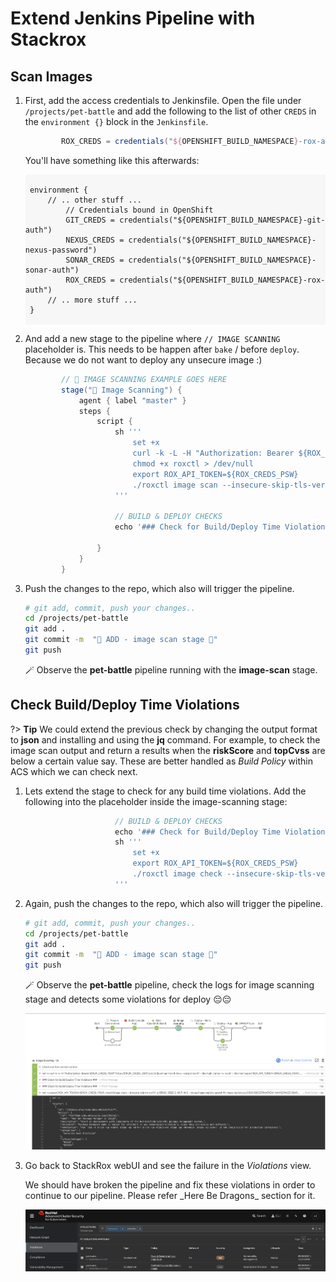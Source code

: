 # Extend Jenkins Pipeline with Stackrox

## Scan Images

1. First, add the access credentials to Jenkinsfile. Open the file under `/projects/pet-battle` and add the following to the list of other `CREDS` in the `environment {}` block in the `Jenkinsfile`.

    ```groovy
            ROX_CREDS = credentials("${OPENSHIFT_BUILD_NAMESPACE}-rox-auth")
    ```

    You'll have something like this afterwards:
    <div class="highlight" style="background: #f7f7f7">
    <pre><code class="language-groovy">
    environment {
        // .. other stuff ...
            // Credentials bound in OpenShift
            GIT_CREDS = credentials("${OPENSHIFT_BUILD_NAMESPACE}-git-auth")
            NEXUS_CREDS = credentials("${OPENSHIFT_BUILD_NAMESPACE}-nexus-password")
            SONAR_CREDS = credentials("${OPENSHIFT_BUILD_NAMESPACE}-sonar-auth")
            ROX_CREDS = credentials("${OPENSHIFT_BUILD_NAMESPACE}-rox-auth")
        // .. more stuff ...
    }
    </code></pre></div>

2. And add a new stage to the pipeline where `// IMAGE SCANNING` placeholder is. This needs to be happen after `bake` / before `deploy`. Because we do not want to deploy any unsecure image :)

    ```groovy
            // 📠 IMAGE SCANNING EXAMPLE GOES HERE
            stage("📠 Image Scanning") {
                agent { label "master" }
                steps {
                    script {
                        sh '''
                            set +x
                            curl -k -L -H "Authorization: Bearer ${ROX_CREDS_PSW}" https://${ROX_CREDS_USR}/api/cli/download/roxctl-linux --output roxctl  > /dev/null;
                            chmod +x roxctl > /dev/null
                            export ROX_API_TOKEN=${ROX_CREDS_PSW}
                            ./roxctl image scan --insecure-skip-tls-verify -e ${ROX_CREDS_USR}:443 --image image-registry.openshift-image-registry.svc:5000/${DESTINATION_NAMESPACE}/${APP_NAME}:${VERSION} -o table
                        '''

                        // BUILD & DEPLOY CHECKS
                        echo '### Check for Build/Deploy Time Violations ###'

                    }
                }
            }
    ```

3. Push the changes to the repo, which also will trigger the pipeline.

    ```bash
    # git add, commit, push your changes..
    cd /projects/pet-battle
    git add .
    git commit -m  "🎄 ADD - image scan stage 🎄"
    git push 
    ```

     🪄 Observe the **pet-battle** pipeline running with the **image-scan** stage.

## Check Build/Deploy Time Violations

?> **Tip** We could extend the previous check by changing the output format to **json** and installing and using the **jq** command. For example, to check the image scan output and return a results when the **riskScore** and **topCvss** are below a certain value say. These are better handled as *Build Policy* within ACS which we can check next.

1. Lets extend the stage to check for any build time violations. Add the following into the placeholder inside the image-scanning stage:

    ```groovy
                        // BUILD & DEPLOY CHECKS
                        echo '### Check for Build/Deploy Time Violations ###'
                        sh '''
                            set +x
                            export ROX_API_TOKEN=${ROX_CREDS_PSW}
                            ./roxctl image check --insecure-skip-tls-verify -e ${ROX_CREDS_USR}:443  --image image-registry.openshift-image-registry.svc:5000/${DESTINATION_NAMESPACE}/${APP_NAME}:${VERSION} -o json
                        '''
    ```

2. Again, push the changes to the repo, which also will trigger the pipeline.

    ```bash
    # git add, commit, push your changes..
    cd /projects/pet-battle
    git add .
    git commit -m  "🎄 ADD - image scan stage 🎄"
    git push 
    ```

    🪄 Observe the **pet-battle** pipeline, check the logs for image scanning stage and detects some violations for deploy 😔😔

    ![acs-jenkins-pipeline](images/acs-jenkins-pipeline.png)

3. Go back to StackRox webUI and see the failure in the *Violations* view. 
    <p class="tip">We should have broken the pipeline and fix these violations in order to continue to our pipeline. Please refer _Here Be Dragons_ section for it.</p>

    ![acs-pet-battle-violations](images/acs-pet-battle-violations.png)
<!--
## Breaking the Build

Let's run through a scenario where we break/fix the build using a build policy violation.

1. Let's try breaking a *Build Policy* within ACS by triggering the *Build* policy we enabled earlier.

2. Edit the `pet-battle-api/Dockerfile` and add the following line right above last line `CMD`:

    ```bash
    EXPOSE 22
    ```

3. Check in this change and watch the build that is triggered.

    ```bash
    # git add, commit, push your changes..
    cd /projects/pet-battle
    git add .
    git commit -m  "🐉 Expose port 22 🐉"
    git push
    ```

4. This should now fail on the image scanning stage:

    ![images/acs-image-fail.png](images/acs-image-fail.png)

5. Back in ACS we can also see the failure in the *Violations* view.

    ![images/acs-violations.png](images/acs-violations.png)

6. Remove the `EXPOSE 22` from the `Dockerfile` and check it in to make the build pass.

    ```bash
    cd /project/pet-battle
    git add .
    git commit -m  "🐧 FIX - Security violation, remove port 22 exposure 🐧"
    git push
    ```

🪄 Observe the **pet-battle** pipeline running successfully again.
-->